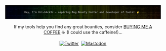 <center><img src="https://github.com/xnl-h4ck3r/xnl-h4ck3r/blob/main/banner.png">

If my tools help you find any great bounties, consider [BUYING ME A COFFEE](https://ko-fi.com/xnlh4ck3r) ☕ (I could use the caffeine!)...

[![Twitter](https://img.shields.io/badge/-@xnl__h4ck3r-%232B90D9?style=for-the-badge&logo=twitter&logoColor=white&label=twitter)](https://twitter.com/xnl_h4ck3r)&nbsp;
[![Mastodon](https://img.shields.io/badge/-@xnl__h4ck3r-%232B90D9?style=for-the-badge&logo=mastodon&logoColor=white&label=info.exchange)](https://infosec.exchange/@Xnl_h4ck3r)

<a href="https://infosec.exchange/@Xnl_h4ck3r" rel="me"></a>
</center>
